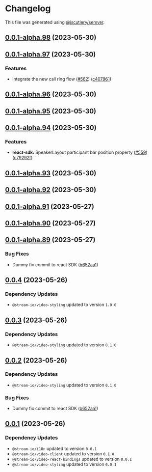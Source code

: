# Changelog

This file was generated using [@jscutlery/semver](https://github.com/jscutlery/semver).

## [0.0.1-alpha.98](https://github.com/GetStream/stream-video-js/compare/@stream-io/video-react-sdk-0.0.1-alpha.97...@stream-io/video-react-sdk-0.0.1-alpha.98) (2023-05-30)



## [0.0.1-alpha.97](https://github.com/GetStream/stream-video-js/compare/@stream-io/video-react-sdk-0.0.1-alpha.96...@stream-io/video-react-sdk-0.0.1-alpha.97) (2023-05-30)


### Features

* integrate the new call ring flow ([#562](https://github.com/GetStream/stream-video-js/issues/562)) ([c407961](https://github.com/GetStream/stream-video-js/commit/c4079614cb962e098215c0061690d59c35882cd8))



## [0.0.1-alpha.96](https://github.com/GetStream/stream-video-js/compare/@stream-io/video-react-sdk-0.0.1-alpha.95...@stream-io/video-react-sdk-0.0.1-alpha.96) (2023-05-30)



## [0.0.1-alpha.95](https://github.com/GetStream/stream-video-js/compare/@stream-io/video-react-sdk-0.0.1-alpha.94...@stream-io/video-react-sdk-0.0.1-alpha.95) (2023-05-30)



## [0.0.1-alpha.94](https://github.com/GetStream/stream-video-js/compare/@stream-io/video-react-sdk-0.0.1-alpha.93...@stream-io/video-react-sdk-0.0.1-alpha.94) (2023-05-30)


### Features

* **react-sdk:** SpeakerLayout participant bar position property ([#559](https://github.com/GetStream/stream-video-js/issues/559)) ([c79292f](https://github.com/GetStream/stream-video-js/commit/c79292ff44bcad601b31a7e6ea49901eea5c9c22))



## [0.0.1-alpha.93](https://github.com/GetStream/stream-video-js/compare/@stream-io/video-react-sdk-0.0.1-alpha.92...@stream-io/video-react-sdk-0.0.1-alpha.93) (2023-05-30)



## [0.0.1-alpha.92](https://github.com/GetStream/stream-video-js/compare/@stream-io/video-react-sdk-0.0.1-alpha.91...@stream-io/video-react-sdk-0.0.1-alpha.92) (2023-05-30)



## [0.0.1-alpha.91](https://github.com/GetStream/stream-video-js/compare/@stream-io/video-react-sdk-0.0.1-alpha.90...@stream-io/video-react-sdk-0.0.1-alpha.91) (2023-05-27)



## [0.0.1-alpha.90](https://github.com/GetStream/stream-video-js/compare/@stream-io/video-react-sdk-0.0.1-alpha.89...@stream-io/video-react-sdk-0.0.1-alpha.90) (2023-05-27)



## [0.0.1-alpha.89](https://github.com/GetStream/stream-video-js/compare/@stream-io/video-react-sdk-0.0.1-alpha.88...@stream-io/video-react-sdk-0.0.1-alpha.89) (2023-05-27)


### Bug Fixes

* Dummy fix commit to react SDK ([b652aa1](https://github.com/GetStream/stream-video-js/commit/b652aa1112988fa5ce16b0375e1781d99b3891d4))



## [0.0.4](https://github.com/GetStream/stream-video-js/compare/@stream-io/video-react-sdk-0.0.3...@stream-io/video-react-sdk-0.0.4) (2023-05-26)

### Dependency Updates

* `@stream-io/video-styling` updated to version `1.0.0`


## [0.0.3](https://github.com/GetStream/stream-video-js/compare/@stream-io/video-react-sdk-0.0.2...@stream-io/video-react-sdk-0.0.3) (2023-05-26)

### Dependency Updates

* `@stream-io/video-styling` updated to version `0.1.0`


## [0.0.2](https://github.com/GetStream/stream-video-js/compare/@stream-io/video-react-sdk-0.0.1...@stream-io/video-react-sdk-0.0.2) (2023-05-26)

### Dependency Updates

* `@stream-io/video-styling` updated to version `0.1.0`

### Bug Fixes

* Dummy fix commit to react SDK ([b652aa1](https://github.com/GetStream/stream-video-js/commit/b652aa1112988fa5ce16b0375e1781d99b3891d4))



## [0.0.1](https://github.com/GetStream/stream-video-js/compare/@stream-io/video-react-sdk-0.0.1-alpha.88...@stream-io/video-react-sdk-0.0.1) (2023-05-26)

### Dependency Updates

* `@stream-io/i18n` updated to version `0.0.1`
* `@stream-io/video-client` updated to version `0.1.0`
* `@stream-io/video-react-bindings` updated to version `0.0.1`
* `@stream-io/video-styling` updated to version `0.0.1`
